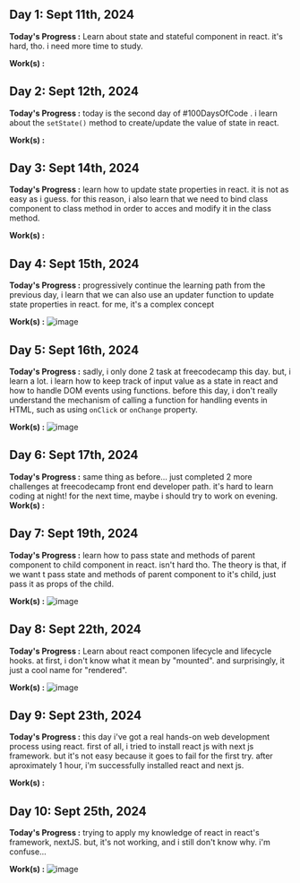 ## Day 1: Sept 11th, 2024

**Today's Progress :**  Learn about state and stateful component in react. it's hard, tho. i need more time to study.

**Work(s) :**

## Day 2: Sept 12th, 2024

**Today's Progress :**  today is the second day of #100DaysOfCode . i learn about the `setState()` method to create/update the value of state in react.

**Work(s) :**

## Day 3: Sept 14th, 2024

**Today's Progress :**  learn how to update state properties in react. it is not as easy as i guess. for this reason, i also learn that we need to bind class component to class method in order to acces and modify it in the class method.

**Work(s) :**

## Day 4: Sept 15th, 2024

**Today's Progress :**  progressively continue the learning path from the previous day, i learn that we can also use an updater function to update state properties in react. for me, it's a complex concept

**Work(s) :**
![image](https://github.com/user-attachments/assets/296cf3ea-e679-4068-a4a4-9f198f0558fb)

## Day 5: Sept 16th, 2024

**Today's Progress :**  sadly, i only done 2 task at freecodecamp this day. but, i learn a lot. i learn how to keep track of input value as a state in react and how to handle DOM events using functions. before this day, i don't really understand the mechanism of calling a function for handling events in HTML, such as using `onClick` or `onChange` property.

**Work(s) :**
![image](https://github.com/user-attachments/assets/867790a9-8355-49dd-8aa9-148f9a28d61e)

## Day 6: Sept 17th, 2024

**Today's Progress :** same thing as before... just completed 2 more challenges at freecodecamp front end developer path. it's hard to learn coding at night! for the next time, maybe i should try to work on evening.
**Work(s) :**

## Day 7: Sept 19th, 2024

**Today's Progress :** learn how to pass state and methods of parent component to child component in react. isn't hard tho. The theory is that, if we want t pass state and methods of parent component to it's child, just pass it as props of the child.

**Work(s) :**
![image](https://github.com/user-attachments/assets/a0040880-8168-4563-8227-69f389a23a24)

## Day 8: Sept 22th, 2024

**Today's Progress :** Learn about react componen lifecycle and lifecycle hooks. at first, i don't know what it mean by "mounted". and surprisingly, it just a cool name for "rendered".  

**Work(s) :**
![image](https://github.com/user-attachments/assets/b62ab6cd-5f99-4628-b0f6-10574e1c9ec4)

## Day 9: Sept 23th, 2024

**Today's Progress :** this day i've got a real hands-on web development process using react. first of all, i tried to install react js with next js framework. but it's not easy because it goes to fail for the first try. after aproximately 1 hour, i'm successfully installed react and next js.

**Work(s) :**

## Day 10: Sept 25th, 2024

**Today's Progress :** trying to apply my knowledge of react in react's framework, nextJS. but, it's not working, and i still don't know why. i'm confuse...

**Work(s) :**
![image](https://github.com/user-attachments/assets/05048df1-414e-4fd4-9b48-f3754edc96a0)

